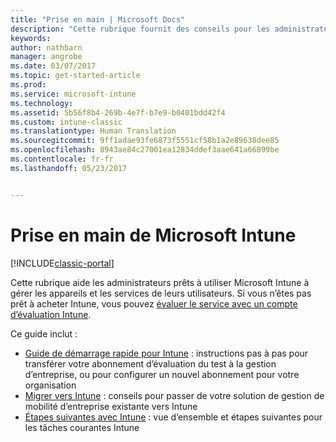 ```yaml
---
title: "Prise en main | Microsoft Docs"
description: "Cette rubrique fournit des conseils pour les administrateurs prêts à déployer Microsoft Intune dans l’environnement de production d’entreprise qu’ils gèrent."
keywords: 
author: nathbarn
manager: angrobe
ms.date: 03/07/2017
ms.topic: get-started-article
ms.prod: 
ms.service: microsoft-intune
ms.technology: 
ms.assetid: 5b56f8b4-269b-4e7f-b7e9-b0401bdd42f4
ms.custom: intune-classic
ms.translationtype: Human Translation
ms.sourcegitcommit: 9ff1adae93fe6873f5551cf58b1a2e89638dee85
ms.openlocfilehash: 8943ae84c27001ea12834ddef3aae641a66899be
ms.contentlocale: fr-fr
ms.lasthandoff: 05/23/2017


---
```


# <a name="get-started-with-microsoft-intune"></a>Prise en main de Microsoft Intune

[!INCLUDE[classic-portal](../includes/classic-portal.md)]

Cette rubrique aide les administrateurs prêts à utiliser Microsoft Intune à gérer les appareils et les services de leurs utilisateurs. Si vous n’êtes pas prêt à acheter Intune, vous pouvez [évaluer le service avec un compte d’évaluation Intune](/intune-classic/understand-explore/get-started-with-a-30-day-trial-of-microsoft-intune).

Ce guide inclut :
- [Guide de démarrage rapide pour Intune](start-with-a-paid-subscription-to-microsoft-intune.md) : instructions pas à pas pour transférer votre abonnement d’évaluation du test à la gestion d’entreprise, ou pour configurer un nouvel abonnement pour votre organisation
- [Migrer vers Intune](/intune-classic/plan-design/intune-mdm-migration-guide) : conseils pour passer de votre solution de gestion de mobilité d’entreprise existante vers Intune
- [Étapes suivantes avec Intune](prevent-company-data-leaks-from-Office-365-mobile-apps.md) : vue d’ensemble et étapes suivantes pour les tâches courantes Intune

